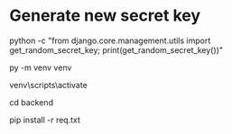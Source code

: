 

# Generate new secret key

python -c "from django.core.management.utils import get_random_secret_key; print(get_random_secret_key())"



py -m venv venv

venv\scripts\activate

cd backend

pip install -r req.txt
